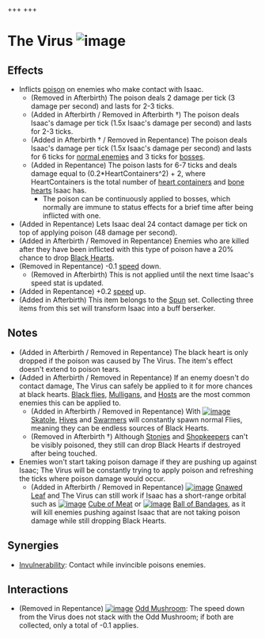 +++
+++

 # The Virus ![image](/image/The_Virus.png) 


Effects
---------


* Inflicts [poison](/wiki/Poison "Poison") on enemies who make contact with Isaac.
	+ (Removed in Afterbirth) The poison deals 2 damage per tick (3 damage per second) and lasts for 2-3 ticks.
	+ (Added in Afterbirth / Removed in Afterbirth †) The poison deals Isaac's damage per tick (1.5x Isaac's damage per second) and lasts for 2-3 ticks.
	+ (Added in Afterbirth † / Removed in Repentance) The poison deals Isaac's damage per tick (1.5x Isaac's damage per second) and lasts for 6 ticks for [normal enemies](/wiki/Monsters "Monsters") and 3 ticks for [bosses](/wiki/Bosses "Bosses").
	+ (Added in Repentance) The poison lasts for 6-7 ticks and deals damage equal to (0.2*HeartContainers^2) + 2, where HeartContainers is the total number of [heart containers](/wiki/Health#Red_Heart_Containers "Health") and [bone hearts](/wiki/Health#Bone_Hearts "Health") Isaac has.
		- The poison can be continuously applied to bosses, which normally are immune to status effects for a brief time after being inflicted with one.
* (Added in Repentance) Lets Isaac deal 24 contact damage per tick on top of applying poison (48 damage per second).
* (Added in Afterbirth / Removed in Repentance) Enemies who are killed after they have been inflicted with this type of poison have a 20% chance to drop [Black Hearts](/wiki/Black_Heart "Black Heart").
* (Removed in Repentance) -0.1 [speed](/wiki/Speed "Speed") down.
	+ (Removed in Afterbirth) This is not applied until the next time Isaac's speed stat is updated.
* (Added in Repentance) +0.2 [speed](/wiki/Speed "Speed") up.
* (Added in Afterbirth) This item belongs to the [Spun](/wiki/Spun "Spun") set. Collecting three items from this set will transform Isaac into a buff berserker.


Notes
-------


* (Added in Afterbirth / Removed in Repentance) The black heart is only dropped if the poison was caused by The Virus. The item's effect doesn't extend to poison tears.
* (Added in Afterbirth / Removed in Repentance) If an enemy doesn't do contact damage, The Virus can safely be applied to it for more chances at black hearts. [Black flies](/wiki/Black_Fly "Black Fly"), [Mulligans](/wiki/Mulligan "Mulligan"), and [Hosts](/wiki/Host "Host") are the most common enemies this can be applied to.
	+ (Added in Afterbirth / Removed in Repentance) With [![image](/image/Skatole.png)](/wiki/Skatole "Skatole") [Skatole](/wiki/Skatole "Skatole"), [Hives](/wiki/Hive "Hive") and [Swarmers](/wiki/Swarmer "Swarmer") will constantly spawn normal Flies, meaning they can be endless sources of Black Hearts.
	+ (Removed in Afterbirth †) Although [Stonies](/wiki/Stoney "Stoney") and [Shopkeepers](/wiki/Shopkeeper "Shopkeeper") can't be visibly poisoned, they still can drop Black Hearts if destroyed after being touched.
* Enemies won't start taking poison damage if they are pushing up against Isaac; The Virus will be constantly trying to apply poison and refreshing the ticks where poison damage would occur.
	+ (Added in Afterbirth / Removed in Repentance) [![image](/image/Gnawed_Leaf.png)](/wiki/Gnawed_Leaf "Gnawed Leaf") [Gnawed Leaf](/wiki/Gnawed_Leaf "Gnawed Leaf") and The Virus can still work if Isaac has a short-range orbital such as [![image](/image/Cube_of_Meat.png)](/wiki/Cube_of_Meat "Cube of Meat") [Cube of Meat](/wiki/Cube_of_Meat "Cube of Meat") or [![image](/image/Ball_of_Bandages.png)](/wiki/Ball_of_Bandages "Ball of Bandages") [Ball of Bandages](/wiki/Ball_of_Bandages "Ball of Bandages"), as it will kill enemies pushing against Isaac that are not taking poison damage while still dropping Black Hearts.


Synergies
-----------


* [Invulnerability](/wiki/Invulnerability "Invulnerability"): Contact while invincible poisons enemies.


Interactions
--------------


* (Removed in Repentance) [![image](/image/Odd_Mushroom_(Thin).png)](/wiki/Odd_Mushroom_(Large) "Odd Mushroom") [Odd Mushroom](/wiki/Odd_Mushroom_(Large) "Odd Mushroom (Large)"): The speed down from the Virus does not stack with the Odd Mushroom; if both are collected, only a total of -0.1 applies.


